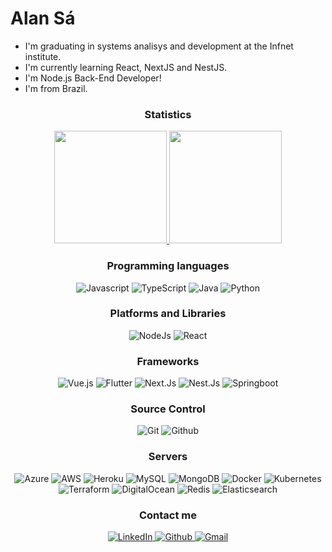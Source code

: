 # Alan Sá

- I'm graduating in systems analisys and development at the Infnet institute.
- I'm currently learning React, NextJS and NestJS.
- I'm Node.js Back-End Developer!
- I'm from Brazil.

<h3 align="center"> Statistics</h3>
<p align="center">
  	<a href="https://github.com/alansadev">
    		<img height="180em" src="https://github-readme-stats.vercel.app/api?username=alansadev&show_icons=true&include_all_commits=true&count_private=true&theme=onedark"/>
  	</a>
  	<a href="https://github.com/alansadev">
    		<img height="180em" src="https://github-readme-stats.vercel.app/api/top-langs/?username=alansadev&layout=compact&count_private=true&theme=onedark&top_langs_count=8"/>
	</a>
</p>
  
  
<h3 align="center">Programming languages</h3>
  <p align="center">
    	<img alt="Javascript" src="https://img.shields.io/badge/JavaScript-blue.svg?style=for-the-badge&logo=javascript&logoColor=white" />
    	<img alt="TypeScript" src="https://img.shields.io/badge/TypeScript-blue.svg?style=for-the-badge&logo=typescript&logoColor=white" />
    	<img alt="Java" src="https://img.shields.io/badge/Java-blue.svg?style=for-the-badge&logo=java&logoColor=white" />
    	<img alt="Python" src="https://img.shields.io/badge/Python-blue?style=for-the-badge&logo=python&logoColor=white" />
  </p>
  
  <h3 align="center">Platforms and Libraries</h3>
  <p align="center">
	<img alt="NodeJs" src="https://img.shields.io/badge/Node.js-red.svg?style=for-the-badge&logo=node.js&logoColor=white" />
   	<img alt="React" src="https://img.shields.io/badge/React-red?style=for-the-badge&logo=react&logoColor=61DAFB" />
  </p>
  
  <h3 align="center">Frameworks</h3>
  <p align="center">
   	<img alt="Vue.js" src="https://img.shields.io/badge/VueJS-green.svg?&style=for-the-badge&logo=vue.js&logoColor=white" />
   	<img alt="Flutter" src="https://img.shields.io/badge/Flutter-green?style=for-the-badge&logo=flutter&logoColor=white" />
    	<img alt="Next.Js" src="https://img.shields.io/badge/next.js-green?style=for-the-badge&logo=nextdotjs&logoColor=white" />
    	<img alt="Nest.Js" src="https://img.shields.io/badge/nest.js-green?style=for-the-badge&logo=nestjs&logoColor=white" />
    	<img alt="Springboot" src="https://img.shields.io/badge/Springboot-green?style=for-the-badge&logo=springboot&logoColor=white" />
  </p>
  
  <h3 align="center">Source Control</h3>
  <p align="center">
	<img alt="Git" src="https://img.shields.io/badge/Git-orange.svg?&style=for-the-badge&logo=git&logoColor=white" />
	<img alt="Github" src="https://img.shields.io/badge/Github-orange.svg?&style=for-the-badge&logo=github&logoColor=white" />
  </p>
  
  <h3 align="center">Servers</h3>
  <p align="center">
	<img alt="Azure" src="https://img.shields.io/badge/Microsoft_Azure-brown?style=for-the-badge&logo=microsoft-azure&logoColor=white" />
	<img alt="AWS" src="https://img.shields.io/badge/Amazon_AWS-brown?style=for-the-badge&logo=amazon-aws&logoColor=white" />
	<img alt="Heroku" src="https://img.shields.io/badge/Heroku-brown?style=for-the-badge&logo=heroku&logoColor=white" />
	<img alt="MySQL" src="https://img.shields.io/badge/MySQL-brown.svg?&style=for-the-badge&logo=mysql&logoColor=white" />
    	<img alt="MongoDB" src="https://img.shields.io/badge/MongoDB-brown?style=for-the-badge&logo=mongodb&logoColor=white" />
    	<img alt="Docker" src="https://img.shields.io/badge/Docker-brown?style=for-the-badge&logo=docker&logoColor=white" />
    	<img alt="Kubernetes" src="https://img.shields.io/badge/Kubernetes-brown?style=for-the-badge&logo=Kubernetes&logoColor=white" />
    	<img alt="Terraform" src="https://img.shields.io/badge/Terraform-brown?style=for-the-badge&logo=Terraform&logoColor=white" />
    	<img alt="DigitalOcean" src="https://img.shields.io/badge/DigitalOcean-brown?style=for-the-badge&logo=DigitalOcean&logoColor=white" />
    	<img alt="Redis" src="https://img.shields.io/badge/Redis-brown?style=for-the-badge&logo=redis&logoColor=white">
    	<img alt="Elasticsearch" src="https://img.shields.io/badge/Elasticsearch-brown?style=for-the-badge&logo=elasticsearch&logoColor=white">
  </p>
  
  <h3 align="center">Contact me</h3>
  <p align="center">
	<a href="https://www.linkedin.com/in/alandesa/">
		<img alt="LinkedIn" src="https://img.shields.io/badge/LinkedIn-0077B5?style=for-the-badge&logo=linkedin&logoColor=white" />
	</a>
	<a href="https://github.com/alansadev">
		<img alt="Github" src="https://img.shields.io/badge/GitHub-100000?style=for-the-badge&logo=github&logoColor=white"/>
	</a>
    	<a href="mailto:alkinsret@gmail.com">
		<img alt="Gmail" src="https://img.shields.io/badge/Gmail-D14836?style=for-the-badge&logo=gmail&logoColor=white"/>
	</a>
  </p>
